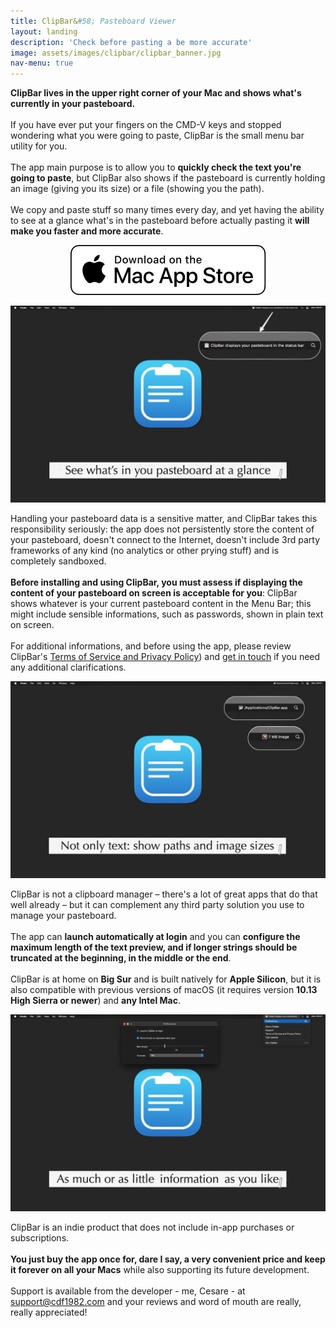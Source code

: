 ```yaml
---
title: ClipBar&#58; Pasteboard Viewer
layout: landing
description: 'Check before pasting a be more accurate'
image: assets/images/clipbar/clipbar_banner.jpg
nav-menu: true
---
```


<!-- Main -->
<div id="main">

<!-- One -->
<section id="one">
	<div class="inner">
		<p><b>ClipBar lives in the upper right corner of your Mac and shows what's currently in your pasteboard.</b><br><br>If you have ever put your fingers on the CMD-V keys and stopped wondering what you were going to paste, ClipBar is the small menu bar utility for you.<br><br>The app main purpose is to allow you to <b>quickly check the text you're going to paste</b>, but ClipBar also shows if the pasteboard is currently holding an image (giving you its size) or a file (showing you the path).<br><br>We copy and paste stuff so many times every day, and yet having the ability to see at a glance what's in the pasteboard before actually pasting it <b>will make you faster and more accurate</b>.</p>
		<p style="text-align:center">
			<a href="https://apps.apple.com/us/app/clipbar-pasteboard-viewer/id1541739143" class="image" target="new">
				<img src="assets/images/download_mac_app_store_white_bg.svg" alt="Download on the Mac App Store" data-position="center center" />
			</a>
		</p>
	</div>
</section>

<!-- Two -->
<section id="two" class="spotlights">
	<section>
		<div class="content">
			<a href="assets/images/clipbar/clipbar1.jpg" class="image" target="new">
				<img src="assets/images/clipbar/clipbar1.jpg" alt="" data-position="center center" />
			</a>
		</div>
		<div class="content">
			<div class="inner">
				<p>Handling your pasteboard data is a sensitive matter, and ClipBar takes this responsibility seriously: the app does not persistently store the content of your pasteboard, doesn't connect to the Internet, doesn't include 3rd party frameworks of any kind (no analytics or other prying stuff) and is completely sandboxed.<br><br><b>Before installing and using ClipBar, you must assess if displaying the content of your pasteboard on screen is acceptable for you</b>:  ClipBar shows whatever is your current pasteboard content in the Menu Bar; this might include sensible informations, such as passwords, shown in plain text on screen.<br><br>For additional informations, and before using the app, please review ClipBar's <a href="{{ site.baseurl }}/privacy/clipbar_terms_of_service_and_privacy_policy.html">Terms of Service and Privacy Policy</a>) and <a href="mailto:support@cdf1982.com">get in touch</a> if you need any additional clarifications.
				</p>
			</div>
		</div>
	</section>
	
<!-- Three -->
<section id="three" class="spotlights">
	<div class="content">
		<a href="assets/images/clipbar/clipbar2.jpg" class="image" target="new">
			<img src="assets/images/clipbar/clipbar2.jpg" alt="" data-position="center center" />
		</a>
	</div>
		<div class="content">
			<div class="inner">
				<p>
					ClipBar is not a clipboard manager – there's a lot of great apps that do that well already – but it can complement any third party solution you use to manage your pasteboard.<br><br>The app can <b>launch automatically at login</b> and you can <b>configure the maximum length of the text preview, and if longer strings should be truncated at the beginning, in the middle or the end</b>.<br><br>ClipBar is at home on <b>Big Sur</b> and is built natively for <b>Apple Silicon</b>, but it is also compatible with previous versions of macOS (it requires version <b>10.13 High Sierra or newer</b>) and <b>any Intel Mac</b>.
				</p>
			</div>
		</div>
</section>
	
<section id="four" class="spotlights">
	<div class="content">
		<a href="assets/images/clipbar/clipbar3.jpg" class="image" target="new">
			<img src="assets/images/clipbar/clipbar3.jpg" alt="" data-position="center center" />
		</a>
	</div>
		<div class="content">
				<div class="inner">
					<p>
						ClipBar is an indie product that does not include in-app purchases or subscriptions.<b><br><br>You just buy the app once for, dare I say, a very convenient price and keep it forever on all your Macs</b> while also supporting its future development.<br><br>Support is available from the developer - me, Cesare - at <a href="mailto:support@cdf1982.com">support@cdf1982.com</a> and your reviews and word of mouth are really, really appreciated!
					</p>
				</div>
			</div>
		</div>
</section>

</div>
